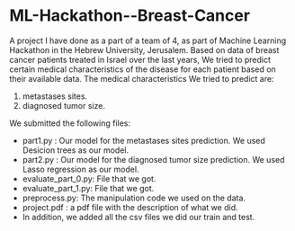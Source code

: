 # ML-Hackathon--Breast-Cancer
A project I have done as a part of a team of 4, as part of Machine Learning Hackathon in the Hebrew University, Jerusalem. 
Based on data of breast cancer patients treated in Israel over the last years, We tried to predict certain medical characteristics of the disease for each patient based on their available data.
The medical characteristics We tried to predict are:
1. metastases sites.
2. diagnosed tumor size.

We submitted the following files:
- part1.py : Our model for the metastases sites prediction. We used Desicion trees as our model. 
- part2.py : Our model for the diagnosed tumor size prediction. We used Lasso regression as our model. 
- evaluate_part_0.py: File that we got.
- evaluate_part_1.py: File that we got.
- preprocess.py: The manipulation code we used on the data.
- project.pdf : a pdf file with the description of what we did.
- In addition, we added all the csv files we did our train and test.
